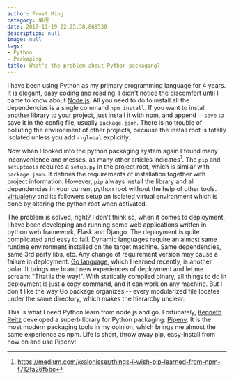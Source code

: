 ```yaml
---
author: Frost Ming
category: 编程
date: 2017-11-19 22:25:38.869530
description: null
image: null
tags:
- Python
- Packaging
title: What's the problem about Python packaging?
---
```


I have been using Python as my primary programming language for 4 years. It is elegant, easy coding and reading. I didn't notice the discomfort until I came to know about [Node.js](https://nodejs.org). All you need to do to install all the dependencies is a single command `npm install`. If you want to install another library to your project, just install it  with npm, and append `--save` to save it in the config file, usually `package.json`.  There is no trouble of polluting the environment of other projects, because the install root is totally isolated unless you add `--global` explicitly.

Now when I looked into the python packaging system again I found many inconvenience and messes, as many other articles indicates[^1]. The `pip` and `setuptools` requires a `setup.py` in the project root, which is similar with `package.json`. It defines the requirements of installation together with project information. However, `pip` always install the library and all dependencies in your current python root without the help of other tools. [virtualenv](https://virtualenv.pypa.io) and its followers setup an isolated virtual environment which is done by altering the python root when activated.

[^1]: https://medium.com/@alonisser/things-i-wish-pip-learned-from-npm-f712fa26f5bc

The problem is solved, right? I don't think so, when it comes to deployment. I have been developing and running some web applications written in python web framework, Flask and Django. The deployment is quite complicated and easy to fail. Dynamic languages require an almost same runtime environment installed on the target machine. Same dependencies, same 3rd party libs, etc. Any change of requirement version may cause a failure in deployment. [Go language](https://golang.org/), which I learned recently, is another polar. It brings me brand new experiences of deployment and let me scream: "That is the way!". With statically compiled binary, all things to do in deployment is just a copy command, and it can work on any machine. But I don't like the way Go package organizes -- every modularized file locates under the same directory, which makes the hierarchy unclear.

This is what I need Python learn from node.js and go. Fortunately, [Kenneth Reitz](https://kennethreitz.org) developed a superb library for Python packaging: [Pipenv](https://docs.pipenv.org/). It is the most modern packaging tools in my opinion, which brings me almost the same experience as npm. Life is short, throw away pip, easy-install from now on and use Pipenv!